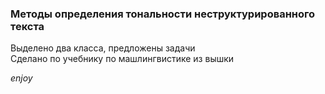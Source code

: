 ### Методы определения тональности неструктурированного текста
Выделено два класса, предложены задачи  
Сделано по учебнику по машлингвистике из вышки

*enjoy*